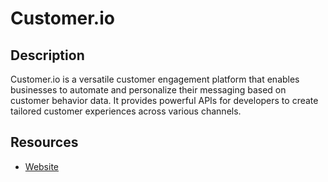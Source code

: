 # Customer.io

## Description
Customer.io is a versatile customer engagement platform that enables businesses to automate and personalize their messaging based on customer behavior data. It provides powerful APIs for developers to create tailored customer experiences across various channels.

## Resources
* [Website](customer.io)